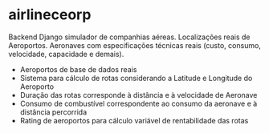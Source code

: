 # airlineceorp
Backend Django simulador de companhias aéreas.
Localizações reais de Aeroportos. Aeronaves com especificações técnicas reais (custo, consumo, velocidade, capacidade e demais).

- Aeroportos de base de dados reais
- Sistema para cálculo de rotas considerando a Latitude e Longitude do Aeroporto
- Duração das rotas corresponde à distância e à velocidade de Aeronave
- Consumo de combustível correspondente ao consumo da aeronave e à distância percorrida
- Rating de aeroportos para cálculo variável de rentabilidade das rotas
